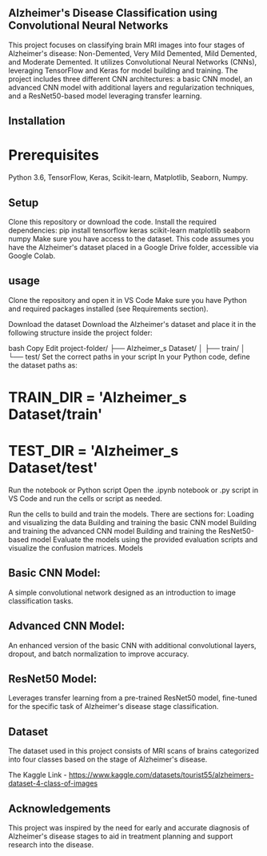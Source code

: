 ## Alzheimer's Disease Classification using Convolutional Neural Networks
This project focuses on classifying brain MRI images into four stages of Alzheimer's disease: Non-Demented, Very Mild Demented, Mild Demented, and Moderate Demented. It utilizes Convolutional Neural Networks (CNNs), leveraging TensorFlow and Keras for model building and training. The project includes three different CNN architectures: a basic CNN model, an advanced CNN model with additional layers and regularization techniques, and a ResNet50-based model leveraging transfer learning.

## Installation
# Prerequisites
Python 3.6, TensorFlow, Keras, Scikit-learn, Matplotlib, Seaborn, Numpy.

## Setup
Clone this repository or download the code.
Install the required dependencies: pip install tensorflow keras scikit-learn matplotlib seaborn numpy
Make sure you have access to the dataset. This code assumes you have the Alzheimer's dataset placed in a Google Drive folder, accessible via Google Colab.
## usage

Clone the repository and open it in VS Code
Make sure you have Python and required packages installed (see Requirements section).

Download the dataset
Download the Alzheimer's dataset and place it in the following structure inside the project folder:

bash
Copy
Edit
project-folder/
├── Alzheimer_s Dataset/
│   ├── train/
│   └── test/
Set the correct paths in your script
In your Python code, define the dataset paths as:


# TRAIN_DIR = 'Alzheimer_s Dataset/train'
# TEST_DIR = 'Alzheimer_s Dataset/test'
Run the notebook or Python script
Open the .ipynb notebook or .py script in VS Code and run the cells or script as needed.



Run the cells to build and train the models. There are sections for: Loading and visualizing the data Building and training the basic CNN model Building and training the advanced CNN model Building and training the ResNet50-based model Evaluate the models using the provided evaluation scripts and visualize the confusion matrices.
Models
## Basic CNN Model:
A simple convolutional network designed as an introduction to image classification tasks.

## Advanced CNN Model:
An enhanced version of the basic CNN with additional convolutional layers, dropout, and batch normalization to improve accuracy.

## ResNet50 Model:
Leverages transfer learning from a pre-trained ResNet50 model, fine-tuned for the specific task of Alzheimer's disease stage classification.

## Dataset
The dataset used in this project consists of MRI scans of brains categorized into four classes based on the stage of Alzheimer's disease.

The Kaggle Link - https://www.kaggle.com/datasets/tourist55/alzheimers-dataset-4-class-of-images

## Acknowledgements
This project was inspired by the need for early and accurate diagnosis of Alzheimer's disease stages to aid in treatment planning and support research into the disease.
